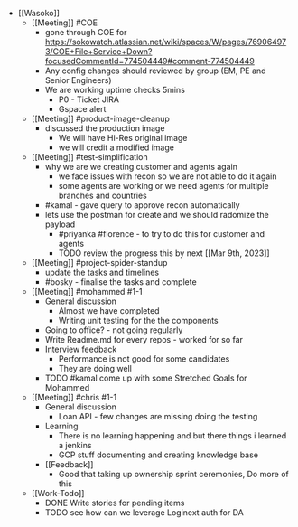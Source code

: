 - [[Wasoko]]
	- [[Meeting]] #COE
		- gone through COE for https://sokowatch.atlassian.net/wiki/spaces/W/pages/769064973/COE+File+Service+Down?focusedCommentId=774504449#comment-774504449
		- Any config changes should reviewed by group (EM, PE and Senior Engineers)
		- We are working uptime checks 5mins
			- P0 - Ticket JIRA
			- Gspace alert
	- [[Meeting]] #product-image-cleanup
		- discussed the production image
			- We will have Hi-Res original image
			- we will credit a modified image
	- [[Meeting]] #test-simplification
		- why we are we creating customer and agents again
			- we face issues with recon so we are not able to do it again
			- some agents are working or we need agents for multiple branches and countries
		- #kamal - gave query to approve recon automatically
		- lets use the postman for create and we should radomize the payload
			- #priyanka #florence - to try to do this for customer and agents
			- TODO review the progress this by next [[Mar 9th, 2023]]
	- [[Meeting]] #project-spider-standup
		- update the tasks and timelines
		- #bosky - finalise the tasks and complete
	- [[Meeting]] #mohammed #1-1
		- General discussion
			- Almost we have completed
			- Writing unit testing for the the components
		- Going to office? - not going regularly
		- Write Readme.md for every repos - worked for so far
		- Interview feedback
			- Performance is not good for some candidates
			- They are doing well
		- TODO #kamal come up with some Stretched Goals for Mohammed
	- [[Meeting]] #chris #1-1
		- General discussion
			- Loan API - few changes are missing doing the testing
		- Learning
			- There is no learning happening and but there things i learned a jenkins
			- GCP stuff documenting and creating knowledge base
		- [[Feedback]]
			- Good that taking up ownership sprint ceremonies, Do more of this
	- [[Work-Todo]]
		- DONE Write stories for pending items
		- TODO see how can we leverage Loginext auth for DA